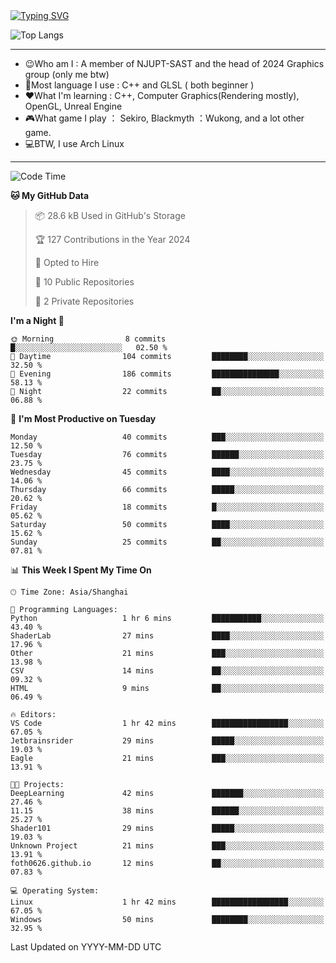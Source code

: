 <a href="https://git.io/typing-svg">
  <img src="https://readme-typing-svg.demolab.com?font=Fira+Code&pause=1000&random=false&width=435&separator=%3D&lines=std%3A%3Aprintln(%22Hello,+world!%22);" alt="Typing SVG" />
</a>

![Top Langs](https://github-readme-stats.vercel.app/api/top-langs/?username=FOTH0626&theme=transparent)

---

- 😉Who am I : A member of NJUPT-SAST and the head of 2024 Graphics group (only me btw)
- 📖Most language I use : C++ and GLSL ( both beginner )
- ❤What I'm learning : C++, Computer Graphics(Rendering mostly), OpenGL, Unreal Engine
- 🎮What game I play ： Sekiro, Blackmyth ：Wukong, and a lot other game.
- 💻BTW, I use Arch Linux
---
<!--START_SECTION:waka-->
![Code Time](http://img.shields.io/badge/Code%20Time-21%20hrs%2031%20mins-blue)

**🐱 My GitHub Data** 

> 📦 28.6 kB Used in GitHub's Storage 
 > 
> 🏆 127 Contributions in the Year 2024
 > 
> 💼 Opted to Hire
 > 
> 📜 10 Public Repositories 
 > 
> 🔑 2 Private Repositories 
 > 
**I'm a Night 🦉** 

```text
🌞 Morning                8 commits           █░░░░░░░░░░░░░░░░░░░░░░░░   02.50 % 
🌆 Daytime                104 commits         ████████░░░░░░░░░░░░░░░░░   32.50 % 
🌃 Evening                186 commits         ███████████████░░░░░░░░░░   58.13 % 
🌙 Night                  22 commits          ██░░░░░░░░░░░░░░░░░░░░░░░   06.88 % 
```
📅 **I'm Most Productive on Tuesday** 

```text
Monday                   40 commits          ███░░░░░░░░░░░░░░░░░░░░░░   12.50 % 
Tuesday                  76 commits          ██████░░░░░░░░░░░░░░░░░░░   23.75 % 
Wednesday                45 commits          ████░░░░░░░░░░░░░░░░░░░░░   14.06 % 
Thursday                 66 commits          █████░░░░░░░░░░░░░░░░░░░░   20.62 % 
Friday                   18 commits          █░░░░░░░░░░░░░░░░░░░░░░░░   05.62 % 
Saturday                 50 commits          ████░░░░░░░░░░░░░░░░░░░░░   15.62 % 
Sunday                   25 commits          ██░░░░░░░░░░░░░░░░░░░░░░░   07.81 % 
```


📊 **This Week I Spent My Time On** 

```text
🕑︎ Time Zone: Asia/Shanghai

💬 Programming Languages: 
Python                   1 hr 6 mins         ███████████░░░░░░░░░░░░░░   43.40 % 
ShaderLab                27 mins             ████░░░░░░░░░░░░░░░░░░░░░   17.96 % 
Other                    21 mins             ███░░░░░░░░░░░░░░░░░░░░░░   13.98 % 
CSV                      14 mins             ██░░░░░░░░░░░░░░░░░░░░░░░   09.32 % 
HTML                     9 mins              ██░░░░░░░░░░░░░░░░░░░░░░░   06.49 % 

🔥 Editors: 
VS Code                  1 hr 42 mins        █████████████████░░░░░░░░   67.05 % 
Jetbrainsrider           29 mins             █████░░░░░░░░░░░░░░░░░░░░   19.03 % 
Eagle                    21 mins             ███░░░░░░░░░░░░░░░░░░░░░░   13.91 % 

🐱‍💻 Projects: 
DeepLearning             42 mins             ███████░░░░░░░░░░░░░░░░░░   27.46 % 
11.15                    38 mins             ██████░░░░░░░░░░░░░░░░░░░   25.27 % 
Shader101                29 mins             █████░░░░░░░░░░░░░░░░░░░░   19.03 % 
Unknown Project          21 mins             ███░░░░░░░░░░░░░░░░░░░░░░   13.91 % 
foth0626.github.io       12 mins             ██░░░░░░░░░░░░░░░░░░░░░░░   07.83 % 

💻 Operating System: 
Linux                    1 hr 42 mins        █████████████████░░░░░░░░   67.05 % 
Windows                  50 mins             ████████░░░░░░░░░░░░░░░░░   32.95 % 
```


 Last Updated on YYYY-MM-DD UTC
<!--END_SECTION:waka-->
